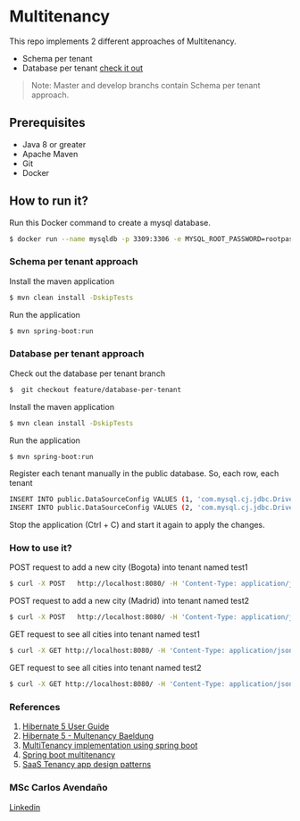 # Multitenancy
This repo implements 2 different approaches of Multitenancy.
- Schema per tenant
- Database per tenant [check it out](https://github.com/carloselpapa10/multitenancy/tree/feature/database-per-tenant)
> Note: Master and develop branchs contain Schema per tenant approach.

## Prerequisites
- Java 8 or greater
- Apache Maven
- Git
- Docker

## How to run it?
Run this Docker command to create a mysql database.
```sh
$ docker run --name mysqldb -p 3309:3306 -e MYSQL_ROOT_PASSWORD=rootpassword -d mysql:latest
```
### Schema per tenant approach
Install the maven application
```sh
$ mvn clean install -DskipTests
```
Run the application
```sh
$ mvn spring-boot:run
```

### Database per tenant approach
Check out the database per tenant branch
```sh
$  git checkout feature/database-per-tenant
```
Install the maven application
```sh
$ mvn clean install -DskipTests
```
Run the application
```sh
$ mvn spring-boot:run
```
Register each tenant manually in the public database. So, each row, each tenant
```sh
INSERT INTO public.DataSourceConfig VALUES (1, 'com.mysql.cj.jdbc.Driver', 'jdbc:mysql://localhost:3309/test1?ApplicationName=MultiTenant', 'test1', 'root', 'rootpassword', true);
INSERT INTO public.DataSourceConfig VALUES (2, 'com.mysql.cj.jdbc.Driver', 'jdbc:mysql://localhost:3309/test2?ApplicationName=MultiTenant', 'test2', 'root', 'rootpassword', true);
```
Stop the application (Ctrl + C) and start it again to apply the changes.

### How to use it?
POST request to add a new city (Bogota) into tenant named test1
```sh
$ curl -X POST   http://localhost:8080/ -H 'Content-Type: application/json' -H 'X-TenantID: test1' -d '{"name":"Bogota"}'
```

POST request to add a new city (Madrid) into tenant named test2
```sh
$ curl -X POST   http://localhost:8080/ -H 'Content-Type: application/json' -H 'X-TenantID: test2' -d '{"name":"Madrid"}'
```

GET request to see all cities into tenant named test1
```sh
$ curl -X GET http://localhost:8080/ -H 'Content-Type: application/json' -H 'X-TenantID: test1'
```
GET request to see all cities into tenant named test2
```sh
$ curl -X GET http://localhost:8080/ -H 'Content-Type: application/json' -H 'X-TenantID: test2'
```

### References
1. [Hibernate 5 User Guide](https://docs.jboss.org/hibernate/orm/5.2/userguide/html_single/Hibernate_User_Guide.html#multitenacy) 
2. [Hibernate 5 - Multenancy Baeldung](https://www.baeldung.com/hibernate-5-multitenancy)
3. [MultiTenancy implementation using spring boot](https://medium.com/swlh/multi-tenancy-implementation-using-spring-boot-hibernate-6a8e3ecb251a)
4. [Spring boot multitenancy](https://bytefish.de/blog/spring_boot_multitenancy/)
5. [SaaS Tenancy app design patterns](https://docs.microsoft.com/es-mx/azure/sql-database/saas-tenancy-app-design-patterns)

### MSc Carlos Avendaño
[Linkedin](https://www.linkedin.com/in/carlos-alberto-avenda%C3%B1o-arango-534b0a137/)